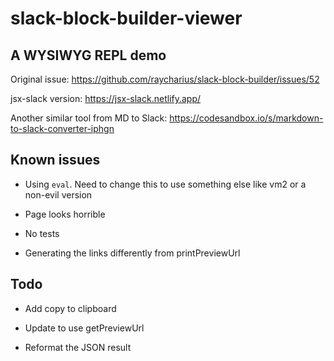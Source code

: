 # slack-block-builder-viewer

## A WYSIWYG REPL demo

Original issue: https://github.com/raycharius/slack-block-builder/issues/52

jsx-slack version: https://jsx-slack.netlify.app/

Another similar tool from MD to Slack: https://codesandbox.io/s/markdown-to-slack-converter-iphgn


## Known issues

* Using `eval`. Need to change this to use something else like vm2 or a non-evil version

* Page looks horrible

* No tests

* Generating the links differently from printPreviewUrl

## Todo

* Add copy to clipboard

* Update to use getPreviewUrl

* Reformat the JSON result
